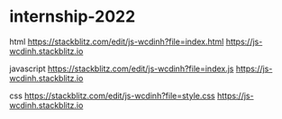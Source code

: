 # internship-2022

html
https://stackblitz.com/edit/js-wcdinh?file=index.html
https://js-wcdinh.stackblitz.io

javascript
https://stackblitz.com/edit/js-wcdinh?file=index.js
https://js-wcdinh.stackblitz.io

css
https://stackblitz.com/edit/js-wcdinh?file=style.css
https://js-wcdinh.stackblitz.io

